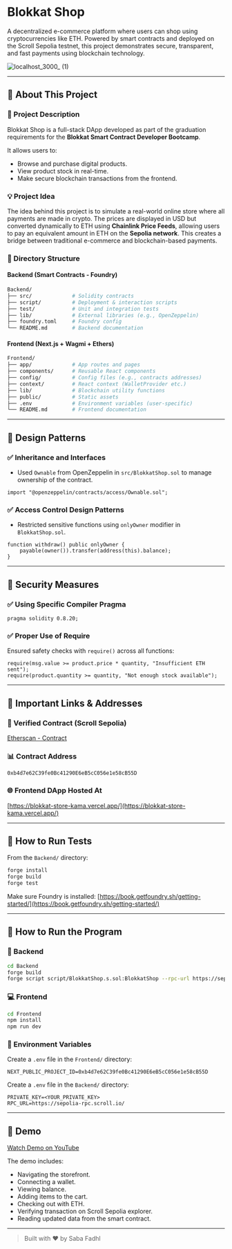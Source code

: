 # Blokkat Shop

A decentralized e-commerce platform where users can shop using cryptocurrencies like ETH. Powered by smart contracts and deployed on the Scroll Sepolia testnet, this project demonstrates secure, transparent, and fast payments using blockchain technology.

![localhost\_3000\_ (1)](https://github.com/user-attachments/assets/5a056165-ab13-483b-baa6-0f52cbdc2fcc)

---

## 📂 About This Project

### 🚀 Project Description

Blokkat Shop is a full-stack DApp developed as part of the graduation requirements for the **Blokkat Smart Contract Developer Bootcamp**.

It allows users to:

* Browse and purchase digital products.
* View product stock in real-time.
* Make secure blockchain transactions from the frontend.

### 💡 Project Idea

The idea behind this project is to simulate a real-world online store where all payments are made in crypto. The prices are displayed in USD but converted dynamically to ETH using **Chainlink Price Feeds**, allowing users to pay an equivalent amount in ETH on the **Sepolia network**. This creates a bridge between traditional e-commerce and blockchain-based payments.

### 📁 Directory Structure

#### Backend (Smart Contracts - Foundry)

```bash
Backend/
├── src/             # Solidity contracts
├── script/          # Deployment & interaction scripts
├── test/            # Unit and integration tests
├── lib/             # External libraries (e.g., OpenZeppelin)
├── foundry.toml     # Foundry config
└── README.md        # Backend documentation
```

#### Frontend (Next.js + Wagmi + Ethers)

```bash
Frontend/
├── app/             # App routes and pages
├── components/      # Reusable React components
├── config/          # Config files (e.g., contracts addresses)
├── context/         # React context (WalletProvider etc.)
├── lib/             # Blockchain utility functions
├── public/          # Static assets
├── .env             # Environment variables (user-specific)
└── README.md        # Frontend documentation
```

---

## 🎨 Design Patterns

### ✅ Inheritance and Interfaces

* Used `Ownable` from OpenZeppelin in `src/BlokkatShop.sol` to manage ownership of the contract.

```solidity
import "@openzeppelin/contracts/access/Ownable.sol";
```

### ✅ Access Control Design Patterns

* Restricted sensitive functions using `onlyOwner` modifier in `BlokkatShop.sol`.

```solidity
function withdraw() public onlyOwner {
    payable(owner()).transfer(address(this).balance);
}
```

---

## 🔐 Security Measures

### ✅ Using Specific Compiler Pragma

```solidity
pragma solidity 0.8.20;
```

### ✅ Proper Use of Require

Ensured safety checks with `require()` across all functions:

```solidity
require(msg.value >= product.price * quantity, "Insufficient ETH sent");
require(product.quantity >= quantity, "Not enough stock available");
```

---

## 🔗 Important Links & Addresses

### 📜 Verified Contract (Scroll Sepolia)

[Etherscan - Contract](https://sepolia.etherscan.io/address/0xb4d7e62C39fe0Bc41290E6eB5cC056e1e58cB55D)

### 📊 Contract Address

```
0xb4d7e62C39fe0Bc41290E6eB5cC056e1e58cB55D
```

### 🌐 Frontend DApp Hosted At

[https://blokkat-store-kama.vercel.app/](https://blokkat-store-kama.vercel.app/)

---

## 🧪 How to Run Tests

From the `Backend/` directory:

```bash
forge install
forge build
forge test
```

Make sure Foundry is installed: [https://book.getfoundry.sh/getting-started/](https://book.getfoundry.sh/getting-started/)

---

## 🚀 How to Run the Program

### 🔹 Backend

```bash
cd Backend
forge build
forge script script/BlokkatShop.s.sol:BlokkatShop --rpc-url https://sepolia-rpc.scroll.io/ --private-key <YOUR_PRIVATE_KEY> --broadcast --verify
```

### 💻 Frontend

```bash
cd Frontend
npm install
npm run dev
```

### 🔐 Environment Variables

Create a `.env` file in the `Frontend/` directory:

```env
NEXT_PUBLIC_PROJECT_ID=0xb4d7e62C39fe0Bc41290E6eB5cC056e1e58cB55D
```

Create a `.env` file in the `Backend/` directory:
```env
PRIVATE_KEY=<YOUR_PRIVATE_KEY>
RPC_URL=https://sepolia-rpc.scroll.io/
```

---

## 🎥 Demo

[Watch Demo on YouTube](https://youtu.be/KGlBNauD3X8)

The demo includes:

* Navigating the storefront.
* Connecting a wallet.
* Viewing balance.
* Adding items to the cart.
* Checking out with ETH.
* Verifying transaction on Scroll Sepolia explorer.
* Reading updated data from the smart contract.

---

> Built with ❤️ by Saba Fadhl
